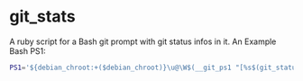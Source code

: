 git_stats
=========

A ruby script for a Bash git prompt with git status infos in it. 
An Example Bash PS1:
```bash
PS1='${debian_chroot:+($debian_chroot)}\u@\W$(__git_ps1 "[%s$(git_status.rb 2>/dev/null)]")> '
```